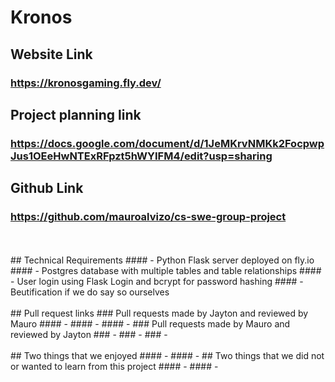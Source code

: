# Kronos

## Website Link  
### https://kronosgaming.fly.dev/  
## Project planning link  
### https://docs.google.com/document/d/1JeMKrvNMKk2FocpwpJus1OEeHwNTExRFpzt5hWYIFM4/edit?usp=sharing  
## Github Link  
### https://github.com/mauroalvizo/cs-swe-group-project  
<br> 
<br> 
## Technical Requirements
#### - Python Flask server deployed on fly.io  
#### - Postgres database with multiple tables and table relationships  
#### - User login using Flask Login and bcrypt for password hashing  
#### - Beutification if we do say so ourselves  
<br> 
<br> 
## Pull request links  
### Pull requests made by Jayton and reviewed by Mauro  
#### -  
#### -  
#### -  
### Pull requests made by Mauro and reviewed by Jayton  
### -  
### -  
### -  
<br> 
<br> 
## Two things that we enjoyed  
#### -  
#### -  
## Two things that we did not or wanted to learn from this project  
#### -  
#### -  
